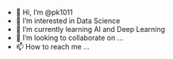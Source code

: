 - 👋 Hi, I’m @pk1011
- 👀 I’m interested in Data Science
- 🌱 I’m currently learning AI and Deep Learning
- 💞️ I’m looking to collaborate on ...
- 📫 How to reach me ...

<!---
pk1011/pk1011 is a ✨ special ✨ repository because its `README.md` (this file) appears on your GitHub profile.
You can click the Preview link to take a look at your changes.
--->
